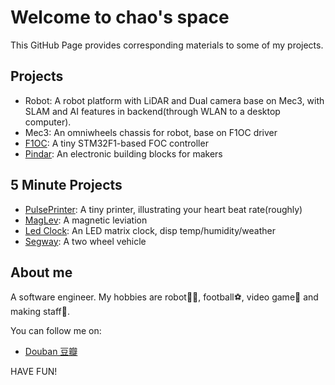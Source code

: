 # Welcome to chao's space

This GitHub Page provides corresponding materials to some of my projects.

## Projects

- Robot: A robot platform with LiDAR and Dual camera base on Mec3, with SLAM and AI features in backend(through WLAN to a desktop computer).
- Mec3: An omniwheels chassis for robot, base on F1OC driver
- [F1OC](https://github.com/charles-lyc/f1oc): A tiny STM32F1-based FOC controller
- [Pindar](https://github.com/charles-lyc/pindar): An electronic building blocks for makers

## 5 Minute Projects

- [PulsePrinter](https://github.com/szdiy/pulse_printer): A tiny printer, illustrating your heart beat rate(roughly)
- [MagLev](https://github.com/charles-lyc/maglev): A magnetic leviation 
- [Led Clock](https://github.com/charles-lyc/led_clock): An LED matrix clock, disp temp/humidity/weather 
- [Segway](https://github.com/charles-lyc/segway): A two wheel vehicle 

## About me

A software engineer. My hobbies are robot🐱‍💻, football⚽, video game🎾 and making staff🔫.

You can follow me on:
- [Douban 豆瓣](https://www.douban.com/people/Charles--Lee/statuses)


HAVE FUN!
